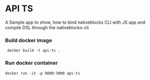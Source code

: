 # API TS

A Sample app to show, how to bind nativeblocks CLI with JS app and compile DSL through the nativeblocks-cli

### Build docker image

```
 docker build -t api-ts .
 ```

### Run docker container

```
docker run -it -p 9000:3000 api-ts
```